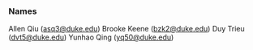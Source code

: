 ### Names

Allen Qiu (asq3@duke.edu)
Brooke Keene (bzk2@duke.edu)
Duy Trieu (dvt5@duke.edu)
Yunhao Qing (yq50@duke.edu)